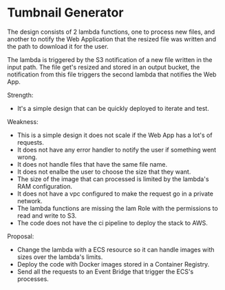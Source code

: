 
# Tumbnail Generator

The design consists of 2 lambda functions, one to process new files, and another to notify the Web Application that the resized file was written and the path to download it for the user.

The lambda is triggered by the S3 notification of a new file written in the input path.
The file get's resized and stored in an output bucket, the notification from this file triggers the second lambda that notifies the Web App.

Strength:
- It's a simple design that can be quickly deployed to iterate and test.

Weakness:
- This is a simple design it does not scale if the Web App has a lot's of requests.
- It does not have any error handler to notify the user if something went wrong.
- It does not handle files that have the same file name.
- It does not enalbe the user to choose the size that they want.
- The size of the image that can processed is limited by the lambda's RAM configuration.
- It does not have a vpc configured to make the request go in a private network.
- The lambda functions are missing the Iam Role with the permissions to read and write to S3.
- The code does not have the ci pipeline to deploy the stack to AWS.

Proposal:
- Change the lambda with a ECS resource so it can handle images with sizes over the lambda's limits.
- Deploy the code with Docker images stored in a Container Registry.
- Send all the requests to an Event Bridge that trigger the ECS's processes.
